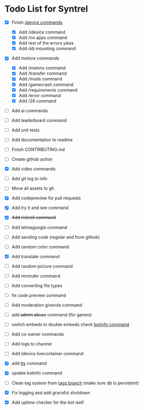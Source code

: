 # Todo List for Syntrel

- [x] Finish [idevice commands](https://github.com/jkcoxson/idevice/blob/master/idevice/src/lib.rs#L522)
  - [x] Add /idevice command
  - [x] Add /no apps command
  - [x] Add rest of the errors yikes
  - [x] Add ddi mounting command

- [x] Add melonx commands
  - [x] Add /melonx command
  - [x] Add /transfer command
  - [x] Add /mods command
  - [x] Add /gamecrash command
  - [x] Add /requirements command
  - [x] Add /error command
  - [x] Add /26 command

- [ ] Add ai commands

- [ ] Add leaderboard command

- [ ] Add unit tests

- [ ] Add documentation to readme

- [ ] Finish CONTRIBUTING.md

- [ ] Create github action 

- [x] Add video commands

- [ ] Add git log to info 

- [ ] Move all assets to gh

- [x] Add codepreview for pull requests

- [x] Add try it and see command

- [x] ~~Add rickroll command~~

- [ ] Add letmegoogle command

- [ ] Add sending code (regular and from github)

- [ ] Add random color command

- [x] Add translate command

- [ ] Add random picture command

- [ ] Add reminder command

- [ ] Add converting file types

- [ ] fix code preview command

- [ ] Add moderation giverole command

- [ ] add ~~admin abuse~~ command (for games)

- [ ] switch embeds to double embeds check [botinfo command](https://github.com/neoarz/Syntrel/blob/main/cogs/botinfo.py#L80)

- [ ] Add co-owner commands

- [ ] Add logs to channel

- [ ] Add idevice livecontainer command

- [x] add [tts](https://developer.puter.com/tutorials/free-unlimited-text-to-speech-api/) command

- [x] update botinfo command

- [ ] Clean tag system from [tags branch](https://github.com/neoarz/Syntrel/tree/tags) (make sure db is persistent)

- [x] Fix logging and add graceful shutdown

- [x] Add uptime checker for the bot iself 
